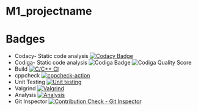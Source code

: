 # M1_projectname
# Badges
* Codacy- Static code analysis
[![Codacy Badge](https://app.codacy.com/project/badge/Grade/eb681443ac1040b696c360ab6cd785b9)](https://www.codacy.com/gh/Soundarya30/M1_projectname/dashboard?utm_source=github.com&amp;utm_medium=referral&amp;utm_content=Soundarya30/M1_projectname&amp;utm_campaign=Badge_Grade)
* Codiga- Static code analysis
![Codiga Badge](https://api.codiga.io/project/32329/status/svg)
![Codiga Quality Score](https://api.codiga.io/project/32329/score/svg)
* Build
[![C/C++ CI](https://github.com/Soundarya30/M1_projectname/actions/workflows/c-cpp.yml/badge.svg)](https://github.com/Soundarya30/M1_projectname/actions/workflows/c-cpp.yml)
* cppcheck
[![cppcheck-action](https://github.com/Soundarya30/M1_projectname/actions/workflows/cppcheck.yml/badge.svg)](https://github.com/Soundarya30/M1_projectname/actions/workflows/cppcheck.yml)
* Unit Testing
[![Unit testing](https://github.com/Soundarya30/M1_projectname/actions/workflows/unit-test.yml/badge.svg)](https://github.com/Soundarya30/M1_projectname/actions/workflows/unit-test.yml)
* Valgrind
[![Valgrind](https://github.com/Soundarya30/M1_projectname/actions/workflows/valgrind.yml/badge.svg)](https://github.com/Soundarya30/M1_projectname/actions/workflows/valgrind.yml)
* Analysis
[![Analysis](https://github.com/Soundarya30/M1_projectname/actions/workflows/Analysis.yml/badge.svg)](https://github.com/Soundarya30/M1_projectname/actions/workflows/Analysis.yml)
* Git Inspector
[![Contribution Check - Git Inspector](https://github.com/Soundarya30/M1_projectname/actions/workflows/git_inspector.yml/badge.svg)](https://github.com/Soundarya30/M1_projectname/actions/workflows/git_inspector.yml)
